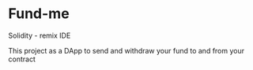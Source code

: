 # Fund-me
Solidity - remix IDE

This project as a DApp to send and withdraw your fund to and from your contract
